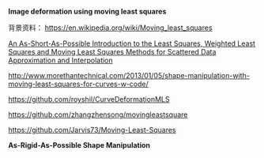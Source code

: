 **Image deformation using moving least squares**


背景资料：
https://en.wikipedia.org/wiki/Moving_least_squares

[An As-Short-As-Possible Introduction to the Least Squares, Weighted Least
Squares and Moving Least Squares Methods for Scattered Data
Approximation and Interpolation](http://www.nealen.net/projects/mls/asapmls.pdf)

http://www.morethantechnical.com/2013/01/05/shape-manipulation-with-moving-least-squares-for-curves-w-code/

https://github.com/royshil/CurveDeformationMLS

https://github.com/zhangzhensong/movingleastsquare

https://github.com/Jarvis73/Moving-Least-Squares

**As-Rigid-As-Possible Shape Manipulation**